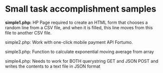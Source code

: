 # Small task accomplishment samples

<b>simple1.php:</b>
HP Page required to create an HTML form that chooses a random line from a CSV file, 
and when it is filled, this line moves from this file to another CSV file.

simple2.php:
Work with one-click mobile payment API Fortumo.

simple3.php:
Function to calculate exponential moving average from array

simple4.php:
Needs to work for BOTH querystring GET and JSON POST and writes the contents to a text file in JSON format